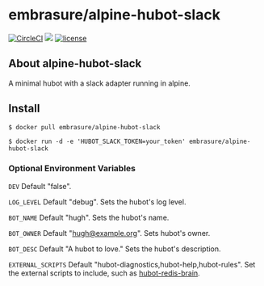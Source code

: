 # embrasure/alpine-hubot-slack

[![CircleCI](https://circleci.com/gh/embrasure/alpine-hubot-slack/tree/master.svg?style=svg)](https://circleci.com/gh/alpine-hubot-slack/cleanroom/tree/master) [![](https://imagelayers.io/badge/embrasure/alpine-hubot-slack:latest.svg)](https://imagelayers.io/?images=alpine-hubot-slack/cleanroom:latest 'Get your own badge on imagelayers.io') [![license](https://img.shields.io/badge/license-MIT-blue.svg?style=plastic)]()

## About alpine-hubot-slack

A minimal hubot with a slack adapter running in alpine. 

## Install

`$ docker pull embrasure/alpine-hubot-slack`

`$ docker run -d -e 'HUBOT_SLACK_TOKEN=your_token' embrasure/alpine-hubot-slack`

### Optional Environment Variables

`DEV` Default "false". 

`LOG_LEVEL` Default "debug". Sets the hubot's log level.

`BOT_NAME` Default "hugh". Sets the hubot's name.

`BOT_OWNER` Default "hugh@example.org". Sets hubot's owner.

`BOT_DESC` Default "A hubot to love." Sets the hubot's description.

`EXTERNAL_SCRIPTS` Default "hubot-diagnostics,hubot-help,hubot-rules". Set the external scripts to include, such as [hubot-redis-brain](https://www.npmjs.com/package/hubot-redis-brain).